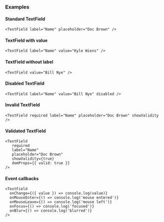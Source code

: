 ### Examples

#### Standard TextField

```
<TextField label="Name" placeholder="Doc Brown" />
```

#### TextField with value

```
<TextField label="Name" value="Kyle Wiens" />
```

#### TextField without label

```
<TextField value="Bill Nye" />
```

#### Disabled TextField

```
<TextField label="Name" value="Bill Nye" disabled />
```

#### Invalid TextField

```
<TextField required label="Name" placeholder="Doc Brown" showValidity />
```

#### Validated TextField
```
<TextField
   required
   label="Name"
   placeholder="Doc Brown"
   showValidity={true}
   domProps={{ valid: true }}
/>
```

#### Event callbacks

```
<TextField
  onChange={({ value }) => console.log(value)}
  onMouseEnter={() => console.log('mouse entered')}
  onMouseLeave={() => console.log('mouse left')}
  onFocus={() => console.log('focused')}
  onBlur={() => console.log('blurred')}
/>
```
